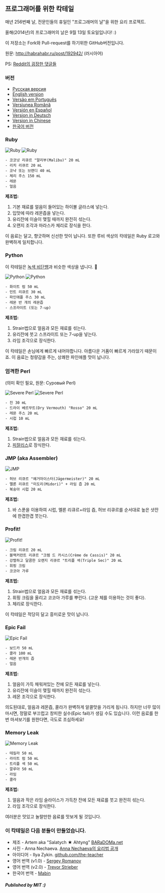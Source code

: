 ## 프로그래머를 위한 칵테일

매년 256번째 날, 전문인들의 휴일인 "프로그래머의 날"을 위한 요리 프로젝트.

올해(2014년)의 프로그래머의 날은 9월 13일 토요일입니다! :)

이 저장소는 Fork와 Pull-request를 하기위한 GitHub버전입니다.

원문: http://habrahabr.ru/post/192942/ (러시아어)

PS: [Reddit의 굉장한 댓글들](http://www.reddit.com/r/programming/comments/1m6n2g/cocktails_for_programmers/)

### 버전

* [Pусская версия](README.md)
* [English version](cocktails_for_programers.md)
* [Versão em Português](coqueteis_para_programadores.md)
* [Versiunea Română](cocktailuri_pentru_programatori.md)
* [Versión en Español](cócteles_para_programadores.md)
* [Version in Deutsch](cocktails_fuer_programmierer.md)
* [Version in Chinese](程序员鸡尾酒.md)
* [한국어 버전](프로그래머를_위한_칵테일.md)

### Ruby

<img src="http://habr.habrastorage.org/post_images/d9a/b87/91d/d9ab8791dff93a03020fc96faf408c48.jpg" alt="Ruby" title="Ruby" />

<img src="http://habr.habrastorage.org/post_images/c50/c74/b1b/c50c74b1bad7a7a785c5055eaeb6a0aa.jpg" alt="Ruby" title="Ruby" />

```
- 코코넛 리큐르 "말리부(Malibu)" 20 mL
- 리치 리큐르 20 mL
- 코냑 또는 브랜디 40 mL
- 체리 주스 150 mL
- 레몬
- 얼음
```

**제조법:**

1.  기본 재료를 얼음이 들어있는 하이볼 글라스에 넣는다.
2.  입맛에 따라 레몬즙을 넣는다.
3.  유리잔에 이슬이 맺힐 때까지 완전히 섞는다.
4.  오랜지 조각과 마라스카 체리로 장식을 한다.

이 음료는 달고, 향긋하며 신선한 맛이 납니다. 또한 루비 색상의 칵테일은 Ruby 로고와 완벽하게 일치합니다.

### Python

이 칵테일은 [녹색 비단뱀](https://www.google.ru/search?q=green+python&ie=UTF-8&tbm=isch&source=og)과 비슷한 색상을 냅니다. :snake:

<img src="http://habr.habrastorage.org/post_images/a81/043/540/a81043540b546fe94fd3f8228c1be439.jpg" alt="Python" title="Python" />

<img src="http://habr.habrastorage.org/post_images/8b2/170/619/8b21706197f93ffde4f8f1d7cb9c444b.jpg" alt="Python" title="Python" />

```
- 화이트 럼 50 mL
- 민트 리큐르 30 mL
- 파인애플 주스 30 mL
- 레몬 반 개의 레몬즙
- 스프라이트 (또는 7-up)
```

**제조법:**

1.  Strain법으로 얼음과 모든 재료를 섞는다.
2.  유리잔에 붓고 스프라이트 또는 7-up을 넣는다.
3.  라임 조각으로 장식한다.

이 칵테일은 손님에게 빠르게 내어야합니다. 아름다운 거품이 빠르게 가라앉기 때문이죠. 이 음료는 청량감을 주는, 상쾌한 파인애플 맛이 납니다.

### 엄격한 Perl
(의미 확인 필요, 원문: Суровый Perl)

<img src="http://habr.habrastorage.org/post_images/122/4c2/773/1224c27737964d566311aae4fae37829.jpg" alt="Severe Perl" title="엄격한 Perl" />

<img src="http://habr.habrastorage.org/post_images/335/a14/7a8/335a147a8eff811aa6cf6470c84181bd.jpg" alt="Severe Perl" title="엄격한 Perl" />

```
- 진 30 mL
- 드라이 베르무트(Dry Vermouth) "Rosso" 20 mL
- 레몬 주스 20 mL
- 시럽 10 mL
```

**제조법:**

1.  Strain법으로 얼음과 모든 재료를 섞는다.
2.  [피잘리스](http://en.wikipedia.org/wiki/Physalis)로 장식한다.

### JMP (aka Assembler)

<img src="http://habr.habrastorage.org/post_images/e40/2f5/004/e402f5004acdd7ad9f7d834fed1dc6f1.jpg" alt="JMP" title="JMP" />

```
- 허브 리큐르 "예거마이스터(Jägermeister)" 20 mL
- 멜론 리큐르 "미도리(Midori)" + 라임 즙 20 mL
- 복숭아 시럽 20 mL
```

**제조법:**

1.  바 스푼을 이용하여 시럽, 멜론 리큐르+라임 즙, 허브 리큐르를 순서대로 높은 샷잔에 한겹한겹 붓는다.

### Profit!

<img src="http://habr.habrastorage.org/post_images/962/c3f/122/962c3f12264c8baf7c00d7f5c2322905.jpg" alt="Profit!" title="Profit!"/>

```
- 크림 리큐르 20 mL
- 블랙커런트 리큐르 "크렘 드 카시스(Crème de Cassis)" 20 mL
- 강렬하고 달콤한 오랜지 리큐르 "트리플 섹(Triple Sec)" 20 mL 
- 휘핑 크림
- 코코아 가루
```

**제조법:**

1.  Strain법으로 얼음과 모든 재료를 섞는다.
2.  휘핑 크림을 올리고 코코아 가루를 뿌린다. (고운 체를 이용하는 것이 좋다).
3.  체리로 장식한다.

이 칵테일은 적당히 달고 흥미로운 맛이 납니다.

### Epic Fail

<img src="http://habr.habrastorage.org/post_images/56f/3dc/235/56f3dc2353b0f845a3e8c29512f68dd7.jpg" alt="Epic Fail" title="Epic Fail" />

```
- 보드카 50 mL
- 콜라 100 mL
- 레몬 반개의 즙
- 얼음
```

**제조법:**

1.  얼음이 가득 채워져있는 잔에 모든 재료를 넣는다.
2.  유리잔에 이슬이 맺힐 때까지 완전히 섞는다.
3.  레몬 조각으로 장식한다.

의도된대로, 얼음과 레몬즙, 콜라가 완벽하게 알콜맛을 가리게 됩니다. 하지만 너무 많이 마시면, 정말로 부끄럽고 창피한 실수(Epic fail)가 생길 수도 있습니다. 이런 음료를 한 번 마셔보기를 원한다면, 극도로 조심하세요!

### Memory Leak

<img src="http://habr.habrastorage.org/post_images/6e8/159/0bf/6e81590bfa8295c4129415063b9ffde7.jpg" alt="Memory Leak" title="Memory Leak" />

```
- 테킬라 50 mL
- 라이트 럼 50 mL
- 트리플 섹 50 mL
- 깔루아 50 mL
- 라임
- 콜라
```

**제조법:**

1.  얼음과 작은 라임 슬라이스가 가득찬 잔에 모든 재료를 붓고 완전히 섞는다.
2.  라임 조각으로 장식한다.

여러분은 맛있고 놀랄만한 음료를 맛보게 될 것입니다.

### 이 칵테일은 다음 분들이 만들었습니다.

* 제조 - Artem aka "Salatych ★ Ahtyng" [BARaDOMa.net](http://vk.com/baradomanet)
* 사진 - Anna Nechaeva. [Anna Nechaeva의 요리법 공개](http://open-cook.ru)
* 아이디어 - Ilya Zykin. [github.com/the-teacher](https://github.com/the-teacher)
* 영어 번역 (v1.0) - [Sergey Romanov](https://github.com/srg-rmnv)
* 영어 번역 (v2.0) - [Trevor Strieber](https://github.com/TrevorS)
* 한국어 번역 - [Mabin](https://github.com/mabin359)

##### Published by MIT :)